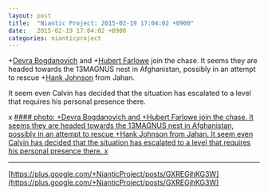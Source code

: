 ```yaml
---
layout: post
title:  "Niantic Project: 2015-02-19 17:04:02 +0900"
date:   2015-02-19 17:04:02 +0900
categories: nianticproject
---
```

+[Devra Bogdanovich](https://plus.google.com/102598577258553073047 "") and +[Hubert Farlowe](https://plus.google.com/105931060527409787825 "") join the chase. It seems they are headed towards the 13MAGNUS nest in Afghanistan, possibly in an attempt to rescue +[Hank Johnson](https://plus.google.com/117792105926525258257 "") from Jahan. 

It seem even Calvin has decided that the situation has escalated to a level that requires his personal presence there.

x
[#### photo: +Devra Bogdanovich and +Hubert Farlowe join the chase. It seems they are headed towards the 13MAGNUS nest in Afghanistan, possibly in an attempt to rescue +Hank Johnson from Jahan.
It seem even Calvin has decided that the situation has escalated to a level that requires his personal presence there.
x](https://lh3.googleusercontent.com/-Znrqzc3OJ9c/VOWY0ziKymI/AAAAAAAAe-0/tKY7K8VsvCg/w1200-h1553/Airspace.png "")
- - -
[https://plus.google.com/+NianticProject/posts/GXREGjhKG3W](https://plus.google.com/+NianticProject/posts/GXREGjhKG3W)
